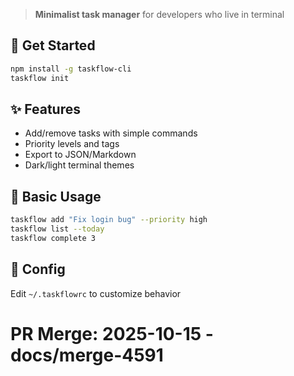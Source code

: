 > **Minimalist task manager** for developers who live in terminal

## 🚀 Get Started
```bash
npm install -g taskflow-cli
taskflow init
```

## ✨ Features
- Add/remove tasks with simple commands
- Priority levels and tags
- Export to JSON/Markdown
- Dark/light terminal themes

## 📝 Basic Usage
```bash
taskflow add "Fix login bug" --priority high
taskflow list --today
taskflow complete 3
```

## 🔧 Config
Edit `~/.taskflowrc` to customize behavior

# PR Merge: 2025-10-15 - docs/merge-4591
